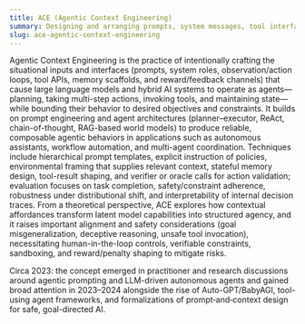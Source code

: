 ```yaml
---
title: ACE (Agentic Context Engineering)
summary: Designing and arranging prompts, system messages, tool interfaces, memory/state, and environmental signals to elicit, structure, and constrain autonomous, goal-directed behavior from AI models and multi-component agent systems.
slug: ace-agentic-context-engineering
---
```


Agentic Context Engineering is the practice of intentionally crafting the situational inputs and interfaces (prompts, system roles, observation/action loops, tool APIs, memory scaffolds, and reward/feedback channels) that cause large language models and hybrid AI systems to operate as agents—planning, taking multi-step actions, invoking tools, and maintaining state—while bounding their behavior to desired objectives and constraints. It builds on prompt engineering and agent architectures (planner–executor, ReAct, chain-of-thought, RAG-based world models) to produce reliable, composable agentic behaviors in applications such as autonomous assistants, workflow automation, and multi-agent coordination. Techniques include hierarchical prompt templates, explicit instruction of policies, environmental framing that supplies relevant context, stateful memory design, tool-result shaping, and verifier or oracle calls for action validation; evaluation focuses on task completion, safety/constraint adherence, robustness under distributional shift, and interpretability of internal decision traces. From a theoretical perspective, ACE explores how contextual affordances transform latent model capabilities into structured agency, and it raises important alignment and safety considerations (goal misgeneralization, deceptive reasoning, unsafe tool invocation), necessitating human-in-the-loop controls, verifiable constraints, sandboxing, and reward/penalty shaping to mitigate risks.

Circa 2023: the concept emerged in practitioner and research discussions around agentic prompting and LLM-driven autonomous agents and gained broad attention in 2023–2024 alongside the rise of Auto-GPT/BabyAGI, tool-using agent frameworks, and formalizations of prompt‑and‑context design for safe, goal-directed AI.